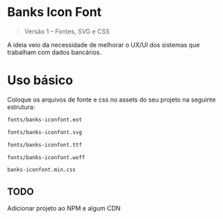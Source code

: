 # Banks Icon Font

> Versão 1 – Fontes, SVG e CSS

A ideia veio da necessidade de melhorar o UX/UI dos sistemas que trabalham com dados bancários.

# Uso básico

Coloque os arquivos de fonte e css no assets do seu projeto na seguinte estrutura:

``` bash
fonts/banks-iconfont.eot

fonts/banks-iconfont.svg

fonts/banks-iconfont.ttf

fonts/banks-iconfont.woff

banks-iconfont.min.css
```


## TODO
Adicionar projeto ao NPM e algum CDN
